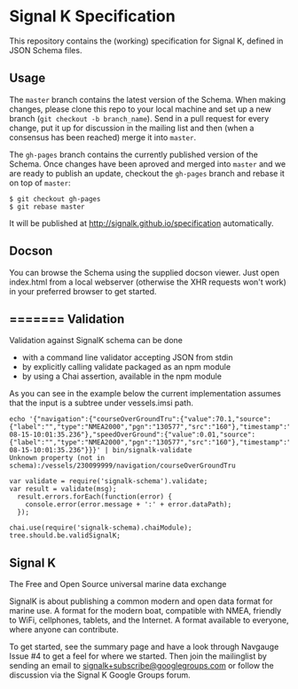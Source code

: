 Signal K Specification
======================

This repository contains the (working) specification for Signal K, defined in
JSON Schema files.


Usage
-----

The `master` branch contains the latest version of the Schema. When making
changes, please clone this repo to your local machine and set up a new branch
(`git checkout -b branch_name`). Send in a pull request for every change, put
it up for discussion in the mailing list and then (when a consensus has been
reached) merge it into `master`.

The `gh-pages` branch contains the currently published version of the Schema.
Once changes have been aproved and merged into `master` and we are ready to
publish an update, checkout the `gh-pages` branch and rebase it on top of
`master`: 
```shell
$ git checkout gh-pages
$ git rebase master
```
It will be published at http://signalk.github.io/specification automatically. 


Docson
------

You can browse the Schema using the supplied docson viewer. Just open
index.html from a local webserver (otherwise the XHR requests won't work) in
your preferred browser to get started. 

=======
Validation
----------
Validation against SignalK schema can be done
- with a command line validator accepting JSON from stdin
- by explicitly calling validate packaged as an npm module
- by using a Chai assertion, available in the npm module

As you can see in the example below the current implementation assumes that the input is a subtree under vessels.imsi path.

```
echo '{"navigation":{"courseOverGroundTru":{"value":70.1,"source":{"label":"","type":"NMEA2000","pgn":"130577","src":"160"},"timestamp":"2014-08-15-10:01:35.236"},"speedOverGround":{"value":0.01,"source":{"label":"","type":"NMEA2000","pgn":"130577","src":"160"},"timestamp":"2014-08-15-10:01:35.236"}}}' | bin/signalk-validate
Unknown property (not in schema):/vessels/230099999/navigation/courseOverGroundTru
```

```
var validate = require('signalk-schema').validate;
var result = validate(msg);
  result.errors.forEach(function(error) {
    console.error(error.message + ':' + error.dataPath);
  });
```

```
chai.use(require('signalk-schema).chaiModule);
tree.should.be.validSignalK;
```


Signal K
--------

The Free and Open Source universal marine data exchange

SignalK is about publishing a common modern and open data format for marine
use. A format for the modern boat, compatible with NMEA, friendly to WiFi,
cellphones, tablets, and the Internet. A format available to everyone, where
anyone can contribute.

To get started, see the summary page and have a look through Navgauge Issue #4
to get a feel for where we started. Then join the mailinglist by sending an
email to signalk+subscribe@googlegroups.com or follow the discussion via the
Signal K Google Groups forum.
